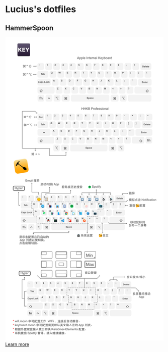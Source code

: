 # Lucius's dotfiles

## HammerSpoon
![](images/Modifier-Keys.png)
[Learn more](/.hammerspoon/README.md)
